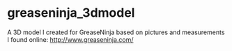 # greaseninja_3dmodel

A 3D model I created for GreaseNinja based on pictures and measurements I found online:
http://www.greaseninja.com/

